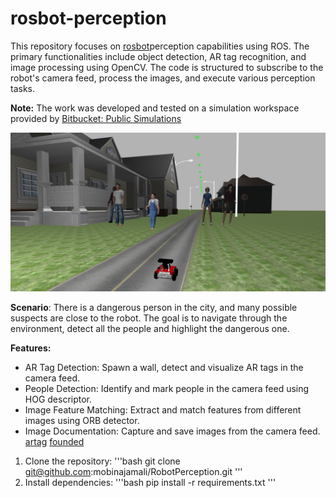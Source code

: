 # rosbot-perception

This repository focuses on [rosbot](https://husarion.com/manuals/rosbot/)perception capabilities using ROS. The primary functionalities include object detection, 
AR tag recognition, and image processing using OpenCV. The code is structured to subscribe to the robot's camera feed, process the 
images, and execute various perception tasks.

**Note:** The work was developed and tested on a simulation workspace provided by [Bitbucket: Public Simulations](https://bitbucket.org/theconstructcore/workspace/projects/PS)

![world](./images/world.png)
 

**Scenario**:
There is a dangerous person in the city, and many possible suspects are close to the robot. The goal is to navigate through the environment, detect all the people and highlight the dangerous one.


**Features:**
- AR Tag Detection: Spawn a wall, detect and visualize AR tags in the camera feed.
- People Detection: Identify and mark people in the camera feed using HOG descriptor.
- Image Feature Matching: Extract and match features from different images using ORB detector.
- Image Documentation: Capture and save images from the camera feed.
[artag](./images/artag.png) [founded](./images/founded.png)


1. Clone the repository:
'''bash
git clone git@github.com:mobinajamali/RobotPerception.git
'''
2. Install dependencies:
'''bash
pip install -r requirements.txt
'''



